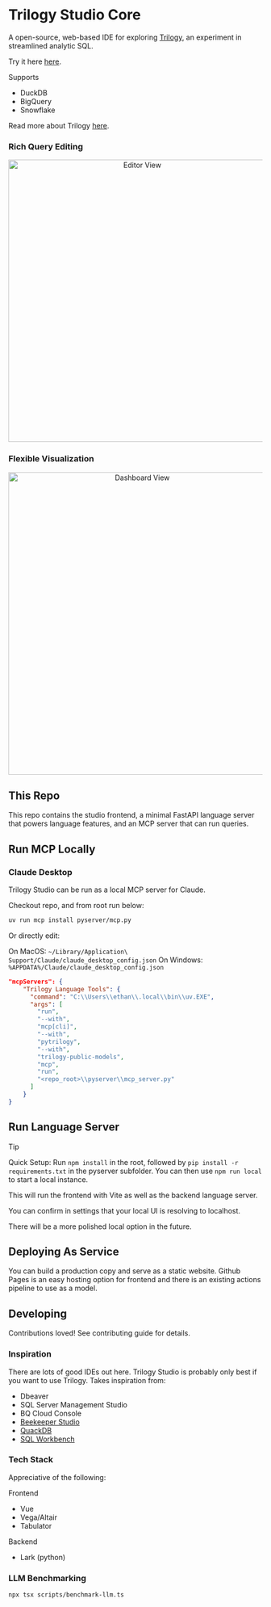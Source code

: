 # Trilogy Studio Core

A open-source, web-based IDE for exploring [Trilogy](https://github.com/trilogy-data/pytrilogy), an experiment in streamlined analytic SQL. 

Try it here [here](https://trilogydata.dev/trilogy-studio-core/).

Supports
- DuckDB
- BigQuery
- Snowflake

Read more about Trilogy [here](https://trilogydata.dev/).

### Rich Query Editing
<p align="center">
<img src="https://github.com/user-attachments/assets/2eee9a88-be64-437b-bd86-954ab0c1d7b3" width="515" height="559" alt="Editor View">
</p>

### Flexible Visualization

<p align="center">
<img src="https://github.com/user-attachments/assets/699ad66a-9be3-4ab4-b236-ddc20046d9fd" width="515" height="599" alt="Dashboard View">
</p>

## This Repo

This repo contains the studio frontend, a minimal FastAPI language server that powers language features, and an MCP server that can run queries.

## Run MCP Locally

### Claude Desktop

Trilogy Studio can be run as a local MCP server for Claude.

Checkout repo, and from root run below:

```bash
uv run mcp install pyserver/mcp.py
```

Or directly edit:

On MacOS: `~/Library/Application\ Support/Claude/claude_desktop_config.json`
On Windows: `%APPDATA%/Claude/claude_desktop_config.json`

```json
"mcpServers": {
    "Trilogy Language Tools": {
      "command": "C:\\Users\\ethan\\.local\\bin\\uv.EXE",
      "args": [
        "run",
        "--with",
        "mcp[cli]",
        "--with",
        "pytrilogy",
        "--with",
        "trilogy-public-models",
        "mcp",
        "run",
        "<repo_root>\\pyserver\\mcp_server.py"
      ]
    }
}
```

## Run Language Server

> [!TIP]
> Quick Setup: Run `npm install` in the root, followed by `pip install -r requirements.txt` in the pyserver subfolder. You can then use `npm run local` to start a local instance.

This will run the frontend with Vite as well as the backend language server.

You can confirm in settings that your local UI is resolving to localhost.

There will be a more polished local option in the future.

## Deploying As Service

You can build a production copy and serve as a static website. Github Pages is an easy hosting option for frontend and there is an existing actions pipeline to use as a model.

## Developing

Contributions loved! See contributing guide for details.

### Inspiration
There are lots of good IDEs out here. Trilogy Studio is probably only best if you want to use Trilogy. Takes inspiration from:

- Dbeaver
- SQL Server Management Studio
- BQ Cloud Console
- [Beekeeper Studio](https://www.beekeeperstudio.io/)
- [QuackDB](https://github.com/mattf96s/QuackDB)
- [SQL Workbench](https://sql-workbench.com/)

### Tech Stack

Appreciative of the following:

Frontend
- Vue
- Vega/Altair
- Tabulator

Backend
- Lark (python)


### LLM Benchmarking

```bash
npx tsx scripts/benchmark-llm.ts  
```
